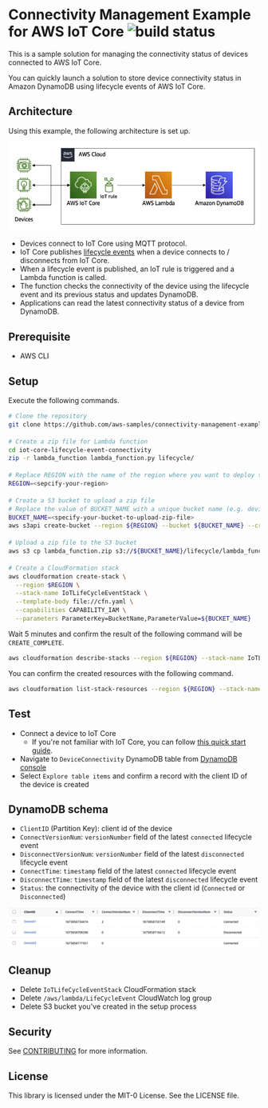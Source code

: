 # Connectivity Management Example for AWS IoT Core ![build status](https://github.com/aws-samples/connectivity-management-example-for-aws-iot-core/actions/workflows/build.yml/badge.svg)

This is a sample solution for managing the connectivity status of devices connected to AWS IoT Core.

You can quickly launch a solution to store device connectivity status in Amazon DynamoDB using lifecycle events of AWS IoT Core.

## Architecture

Using this example, the following architecture is set up.

![Architecture](./architecture.png)

- Devices connect to IoT Core using MQTT protocol.
- IoT Core publishes [lifecycle events](https://docs.aws.amazon.com/iot/latest/developerguide/life-cycle-events.html) when a device connects to / disconnects from IoT Core.
- When a lifecycle event is published, an IoT rule is triggered and a Lambda function is called.
- The function checks the connectivity of the device using the lifecycle event and its previous status and updates DynamoDB.
- Applications can read the latest connectivity status of a device from DynamoDB.

## Prerequisite

- AWS CLI

## Setup

Execute the following commands.

```bash
# Clone the repository
git clone https://github.com/aws-samples/connectivity-management-example-for-aws-iot-core.git

# Create a zip file for Lambda function
cd iot-core-lifecycle-event-connectivity
zip -r lambda_function lambda_function.py lifecycle/

# Replace REGION with the name of the region where you want to deploy this solution (e.g. us-east-1)
REGION=<sepcify-your-region>

# Create a S3 bucket to upload a zip file
# Replace the value of BUCKET_NAME with a unique bucket name (e.g. device-connectivity-lambda-20230123)
BUCKET_NAME=<specify-your-bucket-to-upload-zip-file>
aws s3api create-bucket --region ${REGION} --bucket ${BUCKET_NAME} --create-bucket-configuration LocationConstraint=${REGION}

# Upload a zip file to the S3 bucket
aws s3 cp lambda_function.zip s3://${BUCKET_NAME}/lifecycle/lambda_function.zip

# Create a CloudFormation stack
aws cloudformation create-stack \
  --region $REGION \
  --stack-name IoTLifeCycleEventStack \
  --template-body file://cfn.yaml \
  --capabilities CAPABILITY_IAM \
  --parameters ParameterKey=BucketName,ParameterValue=${BUCKET_NAME}
```

Wait 5 minutes and confirm the result of the following command will be `CREATE_COMPLETE`.

```bash
aws cloudformation describe-stacks --region ${REGION} --stack-name IoTLifeCycleEventStack --query 'Stacks[*].StackStatus'
```

You can confirm the created resources with the following command.

```bash
aws cloudformation list-stack-resources --region ${REGION} --stack-name IoTLifeCycleEventStack
```

## Test

- Connect a device to IoT Core
  - If you're not familiar with IoT Core, you can follow [this quick start guide](https://docs.aws.amazon.com/iot/latest/developerguide/iot-quick-start.html).
- Navigate to `DeviceConnectivity` DynamoDB table from [DynamoDB console](https://console.aws.amazon.com/dynamodbv2/home#tables)
- Select `Explore table items` and confirm a record with the client ID of the device is created

## DynamoDB schema

- `ClientID` (Partition Key): client id of the device
- `ConnectVersionNum`: `versionNumber` field of the latest `connected` lifecycle event
- `DisconnectVersionNum`: `versionNumber` field of the latest `disconnected` lifecycle event
- `ConnectTime`: `timestamp` field of the latest `connected` lifecycle event
- `DisconnectTime`: `timestamp` field of the latest `disconnected` lifecycle event
- `Status`: the connectivity of the device with the client id (`Connected` or `Disconnected`)

![DynamoDB Table](./table.png)

## Cleanup

- Delete `IoTLifeCycleEventStack` CloudFormation stack
- Delete `/aws/lambda/LifeCycleEvent` CloudWatch log group
- Delete S3 bucket you've created in the setup process

## Security

See [CONTRIBUTING](CONTRIBUTING.md#security-issue-notifications) for more information.

## License

This library is licensed under the MIT-0 License. See the LICENSE file.


